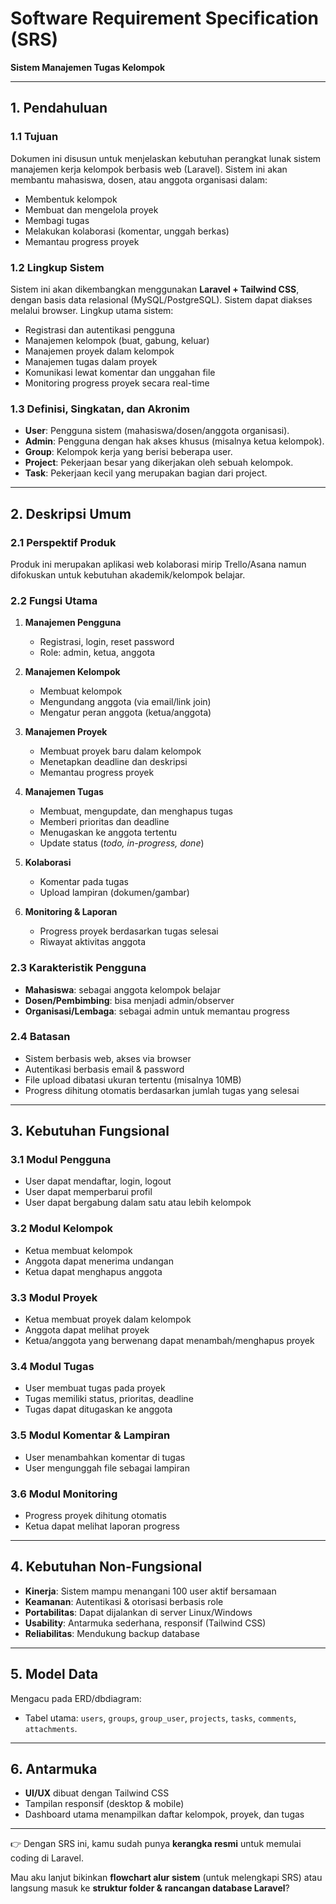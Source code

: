 # Software Requirement Specification (SRS)

**Sistem Manajemen Tugas Kelompok**

---

## 1. Pendahuluan

### 1.1 Tujuan

Dokumen ini disusun untuk menjelaskan kebutuhan perangkat lunak sistem manajemen kerja kelompok berbasis web (Laravel). Sistem ini akan membantu mahasiswa, dosen, atau anggota organisasi dalam:

* Membentuk kelompok
* Membuat dan mengelola proyek
* Membagi tugas
* Melakukan kolaborasi (komentar, unggah berkas)
* Memantau progress proyek

### 1.2 Lingkup Sistem

Sistem ini akan dikembangkan menggunakan **Laravel + Tailwind CSS**, dengan basis data relasional (MySQL/PostgreSQL). Sistem dapat diakses melalui browser.
Lingkup utama sistem:

* Registrasi dan autentikasi pengguna
* Manajemen kelompok (buat, gabung, keluar)
* Manajemen proyek dalam kelompok
* Manajemen tugas dalam proyek
* Komunikasi lewat komentar dan unggahan file
* Monitoring progress proyek secara real-time

### 1.3 Definisi, Singkatan, dan Akronim

* **User**: Pengguna sistem (mahasiswa/dosen/anggota organisasi).
* **Admin**: Pengguna dengan hak akses khusus (misalnya ketua kelompok).
* **Group**: Kelompok kerja yang berisi beberapa user.
* **Project**: Pekerjaan besar yang dikerjakan oleh sebuah kelompok.
* **Task**: Pekerjaan kecil yang merupakan bagian dari project.

---

## 2. Deskripsi Umum

### 2.1 Perspektif Produk

Produk ini merupakan aplikasi web kolaborasi mirip Trello/Asana namun difokuskan untuk kebutuhan akademik/kelompok belajar.

### 2.2 Fungsi Utama

1. **Manajemen Pengguna**

   * Registrasi, login, reset password
   * Role: admin, ketua, anggota
2. **Manajemen Kelompok**

   * Membuat kelompok
   * Mengundang anggota (via email/link join)
   * Mengatur peran anggota (ketua/anggota)
3. **Manajemen Proyek**

   * Membuat proyek baru dalam kelompok
   * Menetapkan deadline dan deskripsi
   * Memantau progress proyek
4. **Manajemen Tugas**

   * Membuat, mengupdate, dan menghapus tugas
   * Memberi prioritas dan deadline
   * Menugaskan ke anggota tertentu
   * Update status (*todo, in-progress, done*)
5. **Kolaborasi**

   * Komentar pada tugas
   * Upload lampiran (dokumen/gambar)
6. **Monitoring & Laporan**

   * Progress proyek berdasarkan tugas selesai
   * Riwayat aktivitas anggota

### 2.3 Karakteristik Pengguna

* **Mahasiswa**: sebagai anggota kelompok belajar
* **Dosen/Pembimbing**: bisa menjadi admin/observer
* **Organisasi/Lembaga**: sebagai admin untuk memantau progress

### 2.4 Batasan

* Sistem berbasis web, akses via browser
* Autentikasi berbasis email & password
* File upload dibatasi ukuran tertentu (misalnya 10MB)
* Progress dihitung otomatis berdasarkan jumlah tugas yang selesai

---

## 3. Kebutuhan Fungsional

### 3.1 Modul Pengguna

* User dapat mendaftar, login, logout
* User dapat memperbarui profil
* User dapat bergabung dalam satu atau lebih kelompok

### 3.2 Modul Kelompok

* Ketua membuat kelompok
* Anggota dapat menerima undangan
* Ketua dapat menghapus anggota

### 3.3 Modul Proyek

* Ketua membuat proyek dalam kelompok
* Anggota dapat melihat proyek
* Ketua/anggota yang berwenang dapat menambah/menghapus proyek

### 3.4 Modul Tugas

* User membuat tugas pada proyek
* Tugas memiliki status, prioritas, deadline
* Tugas dapat ditugaskan ke anggota

### 3.5 Modul Komentar & Lampiran

* User menambahkan komentar di tugas
* User mengunggah file sebagai lampiran

### 3.6 Modul Monitoring

* Progress proyek dihitung otomatis
* Ketua dapat melihat laporan progress

---

## 4. Kebutuhan Non-Fungsional

* **Kinerja**: Sistem mampu menangani 100 user aktif bersamaan
* **Keamanan**: Autentikasi & otorisasi berbasis role
* **Portabilitas**: Dapat dijalankan di server Linux/Windows
* **Usability**: Antarmuka sederhana, responsif (Tailwind CSS)
* **Reliabilitas**: Mendukung backup database

---

## 5. Model Data

Mengacu pada ERD/dbdiagram:

* Tabel utama: `users`, `groups`, `group_user`, `projects`, `tasks`, `comments`, `attachments`.

---

## 6. Antarmuka

* **UI/UX** dibuat dengan Tailwind CSS
* Tampilan responsif (desktop & mobile)
* Dashboard utama menampilkan daftar kelompok, proyek, dan tugas

---

👉 Dengan SRS ini, kamu sudah punya **kerangka resmi** untuk memulai coding di Laravel.

Mau aku lanjut bikinkan **flowchart alur sistem** (untuk melengkapi SRS) atau langsung masuk ke **struktur folder & rancangan database Laravel**?
